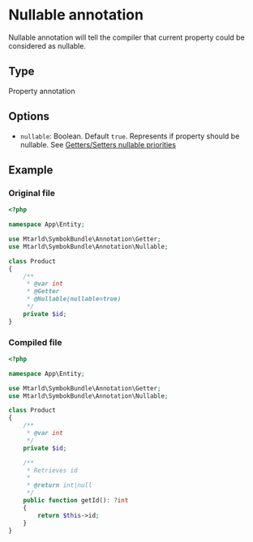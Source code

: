 # Nullable annotation
Nullable annotation will tell the compiler that current property could be considered as nullable.

## Type
Property annotation

## Options
- `nullable`: Boolean. Default `true`. Represents if property should be nullable. See [Getters/Setters nullable priorities](../priorities.md#getterssetters-nullable)

## Example
### Original file
```php
<?php

namespace App\Entity;

use Mtarld\SymbokBundle\Annotation\Getter;
use Mtarld\SymbokBundle\Annotation\Nullable;

class Product
{
    /**
     * @var int
     * @Getter
     * @Nullable(nullable=true)
     */
    private $id;
}
```

### Compiled file
```php
<?php

namespace App\Entity;

use Mtarld\SymbokBundle\Annotation\Getter;
use Mtarld\SymbokBundle\Annotation\Nullable;

class Product
{
    /**
     * @var int
     */
    private $id;

    /**
     * Retrieves id
     *
     * @return int|null
     */
    public function getId(): ?int
    {
        return $this->id;
    }
}
```
